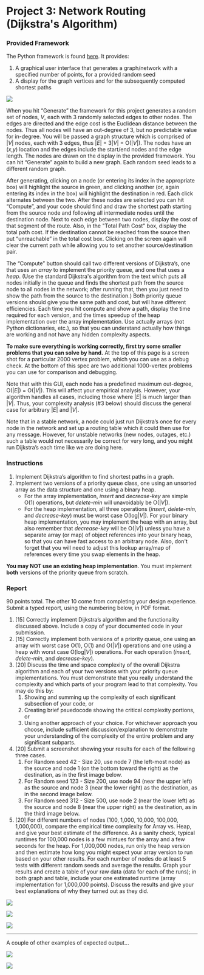 # Project 3: Network Routing (Dijkstra's Algorithm)

### Provided Framework

The Python framework is found [here](../project3-network-routing/project3-network-routing.zip). It provides: 

1. A graphical user interface that generates a graph/network with a specified number of points, for a provided random seed
2. A display for the graph vertices and for the subsequently computed shortest paths

![](images/snapshot_final_top.png)

When you hit “Generate” the framework for this project generates a random set of nodes, *V*, each with 3 randomly selected edges to other nodes. The edges are directed and the edge cost is the Euclidean distance between the nodes. Thus all nodes will have an out-degree of 3, but no predictable value for in-degree. You will be passed a graph structure which is comprised of |*V*| nodes, each with 3 edges, thus |*E*| = 3|*V*| = O(|*V*|). The nodes have an (*x*,*y*) location and the edges include the start/end nodes and the edge length. The nodes are drawn on the display in the provided framework. You can hit “Generate” again to build a new graph. Each random seed leads to a different random graph. 

After generating, clicking on a node (or entering its index in the appropriate box) will highlight the source in green, and clicking another (or, again entering its index in the box) will highlight the destination in red. Each click alternates between the two. After these nodes are selected you can hit “Compute”, and your code should find and draw the shortest path starting from the source node and following all intermediate nodes until the destination node. Next to each edge between two nodes, display the cost of that segment of the route. Also, in the "Total Path Cost" box, display the total path cost. If the destination cannot be reached from the source then put “unreachable” in the total cost box. Clicking on the screen again will clear the current path while allowing you to set another source/destination pair.

The “Compute” button should call two different versions of Dijkstra’s, one that uses an *array* to implement the priority queue, and one that uses a *heap*. (Use the standard Dijkstra's algorithm from the text which puts all nodes initially in the queue and finds the shortest path from the source node to all nodes in the network; after running that, then you just need to show the path from the source to the destination.) Both priority queue versions should give you the same path and cost, but will have different efficiencies. Each time you hit compute and show a path, display the time required for each version, and the times speedup of the heap implementation over the array implementation.  Use actually arrays (not Python dictionaries, etc.), so that you can understand actually how things are working and not have any hidden complexity aspects.

**To make sure everything is working correctly, first try some smaller problems that you can solve by hand.** At the top of this page is a screen shot for a particular 2000 vertex problem, which you can use as a debug check. At the bottom of this spec are two additional 1000-vertex problems you can use for comparison and debugging.

Note that with this GUI, each node has a predefined maximum out-degree, O(|*E*|) = O(|*V*|). This will affect your empirical analysis. However, your algorithm handles all cases, including those where |*E*| is much larger than |*V*|. Thus, your complexity analysis (#3 below) should discuss the general case for arbitrary |*E*| and |*V*|.

Note that in a stable network, a node could just run Dijkstra’s once for every node in the network and set up a routing table which it could then use for any message. However, for unstable networks (new nodes, outages, etc.) such a table would not necessarily be correct for very long, and you might run Dijkstra’s each time like we are doing here.

### Instructions

1. Implement Dijkstra’s algorithm to find shortest paths in a graph.
2. Implement two versions of a priority queue class, one using an unsorted array as the data structure and one using a binary heap.
	* For the array implementation, *insert* and *decrease-key* are simple O(1) operations, but *delete-min* will unavoidably be O(|*V*|).
	* For the heap implementation, all three operations (*insert*, *delete-min*, and *decrease-key*) must be worst case O(log|*V*|). For your binary heap implementation, you may implement the heap with an array, but also remember that *decrease-key* will be O(|*V*|) unless you have a separate array (or map) of object references into your binary heap, so that you can have fast access to an arbitrary node. Also, don't forget that you will need to adjust this lookup array/map of references every time you swap elements in the heap.

**You may NOT use an existing heap implementation**. You must implement **both** versions of the priority queue from scratch.


### Report

90 points total. The other 10 come from completing your design experience.
Submit a typed report, using the numbering below, in PDF format.

1. [15] Correctly implement Dijkstra’s algorithm and the functionality discussed above. Include a copy of your documented code in your submission.
2. [15] Correctly implement both versions of a priority queue, one using an array with worst case O(1), O(1) and O(|*V*|) operations and one using a heap with worst case O(log|*V*|) operations. For each operation (*insert*, *delete-min*, and *decrease-key*).
3. [20] Discuss the time and space complexity of the overall Dijkstra algorithm and each of your two versions with your priority queue implementations. You must demonstrate that you really understand the complexity and which parts of your program lead to that complexity. You may do this by:
	1. Showing and summing up the complexity of each significant subsection of your code, or
	2. Creating brief psuedocode showing the critical complexity portions, or
	3. Using another approach of your choice.
	For whichever approach you choose, include sufficient discussion/explanation to demonstrate your understanding of the complexity of the entire problem and any significant subparts.
4. [20] Submit a screenshot showing your results for each of the following three cases.
	1. For Random seed 42 - Size 20, use node 7 (the left-most node) as the source and node 1 (on the bottom toward the right) as the destination, as in the first image below.
	2. For Random seed 123 - Size 200, use node 94 (near the upper left) as the source and node 3 (near the lower right) as the destination, as in the second image below.
	3. For Random seed 312 - Size 500, use node 2 (near the lower left) as the source and node 8 (near the upper right) as the destination, as in the third image below.
5. [20] For different numbers of nodes (100, 1,000, 10,000, 100,000, 1,000,000), compare the empirical time complexity for Array vs. Heap, and give your best estimate of the difference. As a sanity check, typical runtimes for 100,000 nodes is a few mintues for the array and a few seconds for the heap. For 1,000,000 nodes, run only the heap version and then estimate how long you might expect your array version to run based on your other results. For each number of nodes do at least 5 tests with different random seeds and average the results. Graph your results and create a table of your raw data (data for each of the runs); in both graph and table, include your one estimated runtime (array implementation for 1,000,000 points). Discuss the results and give your best explanations of why they turned out as they did.

![](images/snapshot_final_20.png)

![](images/snapshot_final_200.png)

![](images/snapshot_final_500.png)

---

A couple of other examples of expected output...

![](images/snapshots_1000_example1.png)

![](images/snapshots_1000_example2.png)
